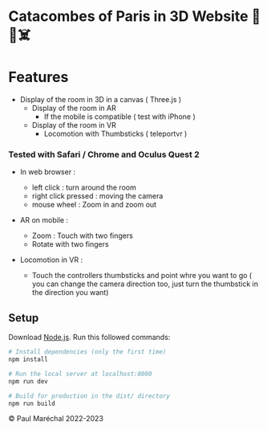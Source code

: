# Catacombes of Paris in 3D Website 🥽📱☠️

# Features

- Display of the room in 3D in a canvas ( Three.js )
    - Display of the room in AR 
        - If the mobile is compatible ( test with iPhone )
    - Display of the room in VR
        - Locomotion with Thumbsticks ( teleportvr )

### Tested with Safari / Chrome and Oculus Quest 2

- In web browser : 
    - left click : turn around the room
    - right click pressed : moving the camera 
    - mouse wheel : Zoom in and zoom out

- AR on mobile : 
    - Zoom : Touch with two fingers
    - Rotate with two fingers

- Locomotion in VR : 
    - Touch the controllers thumbsticks and point whre you want to go ( you can change the camera direction too, just turn the thumbstick in the direction you want)

## Setup
Download [Node.js](https://nodejs.org/en/download/).
Run this followed commands:

``` bash
# Install dependencies (only the first time)
npm install

# Run the local server at localhost:8080
npm run dev

# Build for production in the dist/ directory
npm run build
```


© Paul Maréchal 2022-2023




